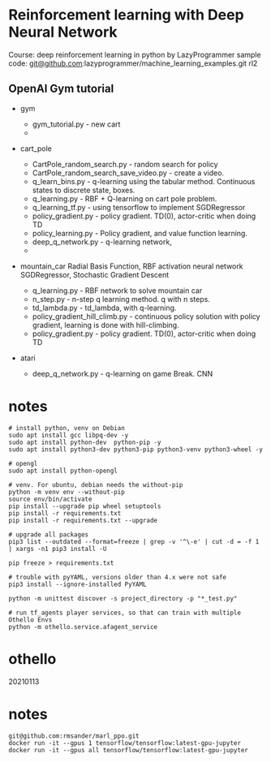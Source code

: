 # Reinforcement learning with Deep Neural Network

Course: deep reinforcement learning in python by LazyProgrammer
sample code: git@github.com:lazyprogrammer/machine_learning_examples.git rl2


## OpenAI Gym tutorial

- gym
  - gym_tutorial.py - new cart
  -
- cart_pole
  - CartPole_random_search.py  - random search for policy
  - CartPole_random_search_save_video.py - create a video.
  - q_learn_bins.py - q-learning using the tabular method.
    Continuous states to discrete state, boxes.
  - q_learning.py - RBF + Q-learning on cart pole problem.
  - q_learning_tf.py - using tensorflow to implement SGDRegressor
  - policy_gradient.py - policy gradient. TD(0), actor-critic when doing TD
  - policy_learning.py - Policy gradient, and value function learning.
  - deep_q_network.py - q-learning network,
  -
- mountain_car
  Radial Basis Function, RBF activation neural network
  SGDRegressor, Stochastic Gradient Descent
  - q_learning.py - RBF network to solve mountain car
  - n_step.py - n-step q learning method. q with n steps.
  - td_lambda.py - td_lambda, with q-learning.
  - policy_gradient_hill_climb.py - continuous policy solution with policy gradient, learning is done with hill-climbing.
  - policy_gradient.py - policy gradient. TD(0), actor-critic when doing TD

- atari
  - deep_q_network.py - q-learning on game Break. CNN

# notes

```
# install python, venv on Debian
sudo apt install gcc libpq-dev -y
sudo apt install python-dev  python-pip -y
sudo apt install python3-dev python3-pip python3-venv python3-wheel -y

# opengl
sudo apt install python-opengl

# venv. For ubuntu, debian needs the without-pip
python -m venv env --without-pip
source env/bin/activate
pip install --upgrade pip wheel setuptools
pip install -r requirements.txt
pip install -r requirements.txt --upgrade

# upgrade all packages 
pip3 list --outdated --format=freeze | grep -v '^\-e' | cut -d = -f 1 | xargs -n1 pip3 install -U 

pip freeze > requirements.txt

# trouble with pyYAML, versions older than 4.x were not safe
pip3 install --ignore-installed PyYAML

python -m unittest discover -s project_directory -p "*_test.py"

# run tf_agents player services, so that can train with multiple Othello Envs
python -m othello.service.afagent_service
```

# othello
20210113

# notes
``` 
git@github.com:rmsander/marl_ppo.git
docker run -it --gpus 1 tensorflow/tensorflow:latest-gpu-jupyter
docker run -it --gpus all tensorflow/tensorflow:latest-gpu-jupyter
```